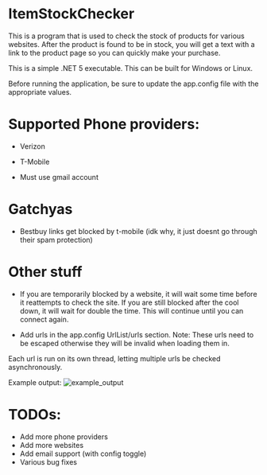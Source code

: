 # ItemStockChecker

This is a program that is used to check the stock of products for various websites. After the product is found to be in stock, you will get a text with a link to the product page so you can quickly make your purchase.

This is a simple .NET 5 executable. This can be built for Windows or Linux.

Before running the application, be sure to update the app.config file with the appropriate values.

# Supported Phone providers:

* Verizon
* T-Mobile

* Must use gmail account

# Gatchyas

* Bestbuy links get blocked by t-mobile (idk why, it just doesnt go through their spam protection)

# Other stuff

* If you are temporarily blocked by a website, it will wait some time before it reattempts to check the site. If you are still blocked after the cool down, it will wait for double the time. This will continue until you can connect again.

* Add urls in the app.config UrlList/urls section. Note: These urls need to be escaped otherwise they will be invalid when loading them in.

Each url is run on its own thread, letting multiple urls be checked asynchronously.

Example output:
![example_output](https://imgur.com/a/TSffbq4)

# TODOs:

* Add more phone providers
* Add more websites
* Add email support (with config toggle)
* Various bug fixes
